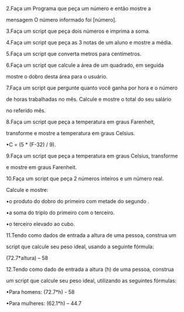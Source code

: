 2.Faça um Programa que peça um número e então mostre a

mensagem O número informado foi [número].

3.Faça um script que peça dois números e imprima a soma.

4.Faça um script que peça as 3 notas de um aluno e mostre a média.

5.Faça um script que converta metros para centímetros.

6.Faça um script que calcule a área de um quadrado, em seguida

mostre o dobro desta área para o usuário.

7.Faça um script que pergunte quanto você ganha por hora e o número

de horas trabalhadas no mês. Calcule e mostre o total do seu salário

no referido mês.

8.Faça um script que peça a temperatura em graus Farenheit,

transforme e mostre a temperatura em graus Celsius.

•C = (5 * (F-32) / 9).

9.Faça um script que peça a temperatura em graus Celsius, transforme

e mostre em graus Farenheit.

10.Faça um script que peça 2 números inteiros e um número real.

Calcule e mostre:

•o produto do dobro do primeiro com metade do segundo .

•a soma do triplo do primeiro com o terceiro.

•o terceiro elevado ao cubo.

11.Tendo como dados de entrada a altura de uma pessoa, construa um

script que calcule seu peso ideal, usando a seguinte fórmula:

(72.7*altura) – 58

12.Tendo como dado de entrada a altura (h) de uma pessoa, construa

um script que calcule seu peso ideal, utilizando as seguintes fórmulas:

•Para homens: (72.7*h) - 58

•Para mulheres: (62.1*h) – 44.7
